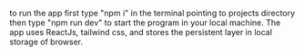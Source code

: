 to run the app first type "npm i" in the terminal pointing to projects directory
then type "npm run dev" to start the program in your local machine.
The app uses ReactJs, tailwind css, and stores the persistent layer in local storage of browser.
